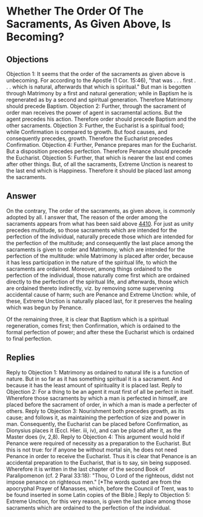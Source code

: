 # Whether The Order Of The Sacraments, As Given Above, Is Becoming?
## Objections
Objection 1: It seems that the order of the sacraments as given above is unbecoming. For according to the Apostle (1 Cor. 15:46), "that was . . . first . . . which is natural, afterwards that which is spiritual." But man is begotten through Matrimony by a first and natural generation; while in Baptism he is regenerated as by a second and spiritual generation. Therefore Matrimony should precede Baptism.
Objection 2: Further, through the sacrament of order man receives the power of agent in sacramental actions. But the agent precedes his action. Therefore order should precede Baptism and the other sacraments.
Objection 3: Further, the Eucharist is a spiritual food; while Confirmation is compared to growth. But food causes, and consequently precedes, growth. Therefore the Eucharist precedes Confirmation.
Objection 4: Further, Penance prepares man for the Eucharist. But a disposition precedes perfection. Therefore Penance should precede the Eucharist.
Objection 5: Further, that which is nearer the last end comes after other things. But, of all the sacraments, Extreme Unction is nearest to the last end which is Happiness. Therefore it should be placed last among the sacraments.
## Answer
On the contrary, The order of the sacraments, as given above, is commonly adopted by all.
I answer that, The reason of the order among the sacraments appears from what has been said above [4410](A[1]). For just as unity precedes multitude, so those sacraments which are intended for the perfection of the individual, naturally precede those which are intended for the perfection of the multitude; and consequently the last place among the sacraments is given to order and Matrimony, which are intended for the perfection of the multitude: while Matrimony is placed after order, because it has less participation in the nature of the spiritual life, to which the sacraments are ordained. Moreover, among things ordained to the perfection of the individual, those naturally come first which are ordained directly to the perfection of the spiritual life, and afterwards, those which are ordained thereto indirectly, viz. by removing some supervening accidental cause of harm; such are Penance and Extreme Unction: while, of these, Extreme Unction is naturally placed last, for it preserves the healing which was begun by Penance.

Of the remaining three, it is clear that Baptism which is a spiritual regeneration, comes first; then Confirmation, which is ordained to the formal perfection of power; and after these the Eucharist which is ordained to final perfection.
## Replies
Reply to Objection 1: Matrimony as ordained to natural life is a function of nature. But in so far as it has something spiritual it is a sacrament. And because it has the least amount of spirituality it is placed last.
Reply to Objection 2: For a thing to be an agent it must first of all be perfect in itself. Wherefore those sacraments by which a man is perfected in himself, are placed before the sacrament of order, in which a man is made a perfecter of others.
Reply to Objection 3: Nourishment both precedes growth, as its cause; and follows it, as maintaining the perfection of size and power in man. Consequently, the Eucharist can be placed before Confirmation, as Dionysius places it (Eccl. Hier. iii, iv), and can be placed after it, as the Master does (iv, 2,8).
Reply to Objection 4: This argument would hold if Penance were required of necessity as a preparation to the Eucharist. But this is not true: for if anyone be without mortal sin, he does not need Penance in order to receive the Eucharist. Thus it is clear that Penance is an accidental preparation to the Eucharist, that is to say, sin being supposed. Wherefore it is written in the last chapter of the second Book of Paralipomenon (cf. 2 Paral 33:18): "Thou, O Lord of the righteous, didst not impose penance on righteous men." [*The words quoted are from the apocryphal Prayer of Manasses, which, before the Council of Trent, was to be found inserted in some Latin copies of the Bible.]
Reply to Objection 5: Extreme Unction, for this very reason, is given the last place among those sacraments which are ordained to the perfection of the individual.